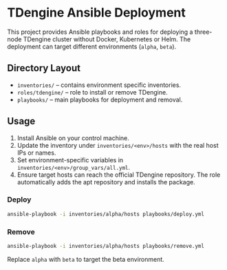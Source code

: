# TDengine Ansible Deployment

This project provides Ansible playbooks and roles for deploying a three-node TDengine cluster without Docker, Kubernetes or Helm. The deployment can target different environments (`alpha`, `beta`).

## Directory Layout

- `inventories/` – contains environment specific inventories.
- `roles/tdengine/` – role to install or remove TDengine.
- `playbooks/` – main playbooks for deployment and removal.

## Usage

1. Install Ansible on your control machine.
2. Update the inventory under `inventories/<env>/hosts` with the real host IPs or names.
3. Set environment-specific variables in `inventories/<env>/group_vars/all.yml`.
4. Ensure target hosts can reach the official TDengine repository. The role
   automatically adds the apt repository and installs the package.

### Deploy

```bash
ansible-playbook -i inventories/alpha/hosts playbooks/deploy.yml
```

### Remove

```bash
ansible-playbook -i inventories/alpha/hosts playbooks/remove.yml
```

Replace `alpha` with `beta` to target the beta environment.
